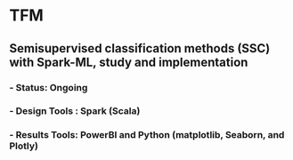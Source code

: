 # TFM 
## Semisupervised classification methods (SSC) with Spark-ML, study and implementation 

### - Status: Ongoing
### - Design Tools : Spark (Scala)
### - Results Tools: PowerBI and Python (matplotlib, Seaborn, and Plotly) 
